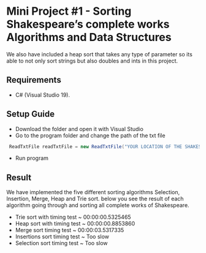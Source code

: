 # Mini Project #1 - Sorting Shakespeare’s complete works Algorithms and Data Structures

We also have included a heap sort that takes any type of parameter so its able to not only sort strings but also doubles and ints in this project.

## Requirements 

- C# (Visual Studio 19).


## Setup Guide
- Download the folder and open it with Visual Studio
- Go to the program folder and change the path of the txt file 

```c#
 ReadTxtFile readTxtFile = new ReadTxtFile("YOUR LOCATION OF THE SHAKESPEARE TEXT DOKUMENT");
```
- Run program

## Result

We have implemented the five different sorting algorithms Selection, Insertion, Merge, Heap and Trie sort. below you see the result of each algorithm going through and sorting all complete works of Shakespeare.

- Trie sort with timing test ~ 00:00:00.5325465
- Heap sort with timing test ~ 00:00:00.8853860
- Merge sort timing test ~ 00:00:03.5317335
- Insertions sort timing test ~ Too slow 
- Selection sort timing test ~ Too slow
